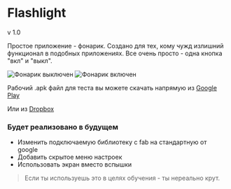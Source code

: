 # Flashlight
v 1.0

Простое приложение - фонарик.
Создано для тех, кому чужд излишний функционал в подобных приложениях.
Все очень просто - одна кнопка "вкл" и "выкл". 

![Фонарик выключен][flashoff] ![Фонарик включен][flashon]

Рабочий .apk файл для теста вы можете скачать напрямую из [Google Play][gplay]

Или из [Dropbox][dbox]

### Будет реализовано в будущем

 - Изменить подключаемую библиотеку с fab на стандартную от google
 - Добавить скрытое меню настроек
 - Использовать экран вместо вспышки

>Если ты используешь это в целях обучения - ты нереально крут.

[//]: # (Место для хранения ссылок в тексте)

  [gplay]: <https://play.google.com/store/apps/details?id=ru.whalemare.flashlight>
   [dbox]: <https://www.dropbox.com/s/h2ynqybjlp4wg5z/Flashlight.apk?dl=0>
   [flashoff]: <https://lh3.googleusercontent.com/r1ewZMAM4rA8XRbWNDcl9hPHuU0QN1dR9ZReMqHZhbJoPqHa7gtfJAAU_BDZ9vPvImz5ESuOs_oDdboVTS_pwNnxRaFDmlsLB1rkqceoR148LZTi6QZlV7i_mX9nETmq1u1APIhy2YKOEZTAqGsGw4HW7x8CBtlyJqDwPMUo5pD4SGuJCV5KciDJbKrhgnZzTdcBcT_B4WrPqoC2ao3D0KucxCtSSe6R3sOyn9lB8hGq5YM8H3SMw0XaQc0aFEnHDCsEHS-AJzVWbKKqgLg2Qgc91aXsbCjXrC0qAouB9uc160psaZR0SEfLAYnBgEwtdKJzXJM2YG4jYir_N17m8Hj0IHlcuFRBCcVTJ482PjyJMiM6UCBbdOEvlw0ve0Md7tUMnbv5T0x5aWXNu8GBgai22YDa9K7Z2Wkle-cHvSP5apCjXRhpq02dq2ddEER_d8-i0mUT2AVL4dtQ3ZTomTSwrXm4vH-5F5GcPf9HE996TO1mP9pKKX2KLJT4ZxY2zTH90DeFD_qffGgk1cEtY12z0D0gx-yKb4aS-KNekkRodRnmSWJkDD11trTCHRD6MNZi=w360-h639-no>
   [flashon]: <https://lh3.googleusercontent.com/udMQd-n95HbOviPjlwZ8i2HOyp5-zDFTfw6qhK1ddUDH9YiQR4Xcd5lD58A6SF9Oq9AcxwhYEmxUs5XlNr6jCn3yXqDpAe3fviAyDMZ0lYR0CHsQabGgKWWBLb-5N-l2Wft0NTqvsHKTr_uM6RFrpQElTDz-p1sVwv_s3QSgBSM2gFXJGZRqCJRNKvfN-86o-wXuhoe463voEeCJ2HY-lF9swYADWhQZMwhidWwSvNg0e9aeYx0Ji-c28swCw4x5mQdIztNAySb0G32pRoqHYLinZe0sN_9nY2IYizLUFdqAI--cu9-qPfhX431SIlK1lVJfLD_Wh4K0sxCsRV24-DcqnieXe6Ez8Ydtc8AveaESnYkK0PBKp_1pddjVDKXbaF3gZAqhy9BRSrqFc7SRw6UnkNFjQedgyD9vftVmnEXf5YkG493j6_DdFjqez8aAdUVAFMxljuXio7gTHb1MXJNKYfagKxdkL5wg6wu8Qo5N6xE-9hu10VtK-n_cJs8wdx_3KQxo9CS2IcKMQdTLqRVMigGbn9wc2n8vLsmsuhqXZm83Fr1tD9kpTRhEWUP9_esx=w360-h639-no>

